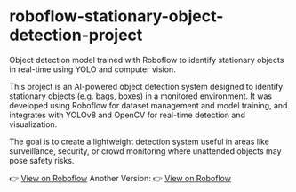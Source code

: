 # roboflow-stationary-object-detection-project
Object detection model trained with Roboflow to identify stationary objects in real-time using YOLO and computer vision.

This project is an AI-powered object detection system designed to identify stationary objects (e.g. bags, boxes) in a monitored environment. It was developed using Roboflow for dataset management and model training, and integrates with YOLOv8 and OpenCV for real-time detection and visualization.

The goal is to create a lightweight detection system useful in areas like surveillance, security, or crowd monitoring where unattended objects may pose safety risks.

👉 [View on Roboflow](https://app.roboflow.com/myworkspace-8463l/stationary-object-detector-um274/models/stationary-object-detector-um274/9)
Another Version:
👉 [View on Roboflow](https://app.roboflow.com/myworkspace-8463l/stationary-object-detector-um274/8)
